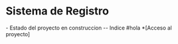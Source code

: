 <h1>Sistema de Registro</h1>
- Estado del proyecto en construccion
-- Indice
#hola
*[Acceso al proyecto]


